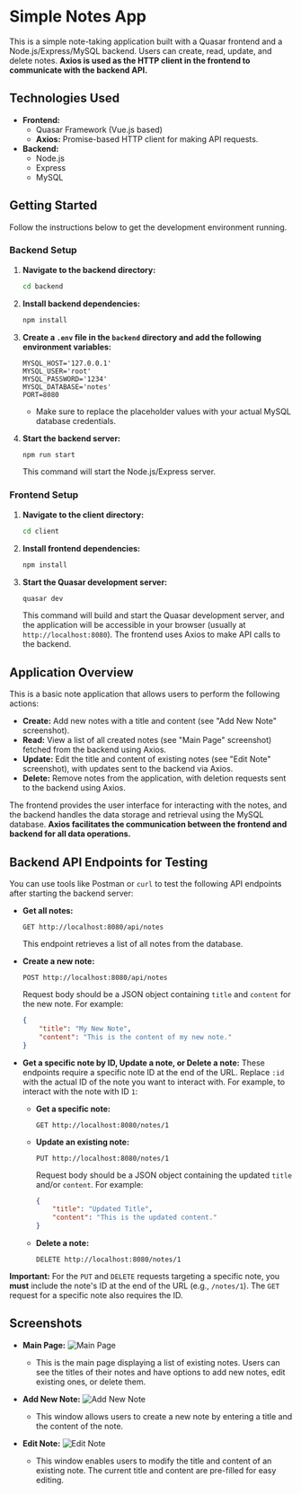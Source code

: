 # Simple Notes App

This is a simple note-taking application built with a Quasar frontend and a Node.js/Express/MySQL backend. Users can create, read, update, and delete notes. **Axios is used as the HTTP client in the frontend to communicate with the backend API.**

## Technologies Used

* **Frontend:**
    * Quasar Framework (Vue.js based)
    * **Axios:** Promise-based HTTP client for making API requests.
* **Backend:**
    * Node.js
    * Express
    * MySQL

## Getting Started

Follow the instructions below to get the development environment running.

### Backend Setup

1.  **Navigate to the backend directory:**

    ```bash
    cd backend
    ```

2.  **Install backend dependencies:**

    ```bash
    npm install
    ```

3.  **Create a `.env` file in the `backend` directory and add the following environment variables:**

    ```
    MYSQL_HOST='127.0.0.1'
    MYSQL_USER='root'
    MYSQL_PASSWORD='1234'
    MYSQL_DATABASE='notes'
    PORT=8080
    ```

    * Make sure to replace the placeholder values with your actual MySQL database credentials.

4.  **Start the backend server:**

    ```bash
    npm run start
    ```

    This command will start the Node.js/Express server.

### Frontend Setup

1.  **Navigate to the client directory:**

    ```bash
    cd client
    ```

2.  **Install frontend dependencies:**

    ```bash
    npm install
    ```

3.  **Start the Quasar development server:**

    ```bash
    quasar dev
    ```

    This command will build and start the Quasar development server, and the application will be accessible in your browser (usually at `http://localhost:8080`). The frontend uses Axios to make API calls to the backend.

## Application Overview

This is a basic note application that allows users to perform the following actions:

* **Create:** Add new notes with a title and content (see "Add New Note" screenshot).
* **Read:** View a list of all created notes (see "Main Page" screenshot) fetched from the backend using Axios.
* **Update:** Edit the title and content of existing notes (see "Edit Note" screenshot), with updates sent to the backend via Axios.
* **Delete:** Remove notes from the application, with deletion requests sent to the backend using Axios.

The frontend provides the user interface for interacting with the notes, and the backend handles the data storage and retrieval using the MySQL database. **Axios facilitates the communication between the frontend and backend for all data operations.**

## Backend API Endpoints for Testing

You can use tools like Postman or `curl` to test the following API endpoints after starting the backend server:

* **Get all notes:**
    ```
    GET http://localhost:8080/api/notes
    ```
    This endpoint retrieves a list of all notes from the database.

* **Create a new note:**
    ```
    POST http://localhost:8080/api/notes
    ```
    Request body should be a JSON object containing `title` and `content` for the new note. For example:
    ```json
    {
        "title": "My New Note",
        "content": "This is the content of my new note."
    }
    ```

* **Get a specific note by ID, Update a note, or Delete a note:**
    These endpoints require a specific note ID at the end of the URL. Replace `:id` with the actual ID of the note you want to interact with. For example, to interact with the note with ID `1`:

    * **Get a specific note:**
        ```
        GET http://localhost:8080/notes/1
        ```

    * **Update an existing note:**
        ```
        PUT http://localhost:8080/notes/1
        ```
        Request body should be a JSON object containing the updated `title` and/or `content`. For example:
        ```json
        {
            "title": "Updated Title",
            "content": "This is the updated content."
        }
        ```

    * **Delete a note:**
        ```
        DELETE http://localhost:8080/notes/1
        ```

**Important:** For the `PUT` and `DELETE` requests targeting a specific note, you **must** include the note's ID at the end of the URL (e.g., `/notes/1`). The `GET` request for a specific note also requires the ID.

## Screenshots

* **Main Page:**
    ![Main Page](https://github.com/user-attachments/assets/700c2e1a-549a-4d8e-b209-cef73f76c379)
    * This is the main page displaying a list of existing notes. Users can see the titles of their notes and have options to add new notes, edit existing ones, or delete them.

* **Add New Note:**
    ![Add New Note](https://github.com/user-attachments/assets/863b8088-55af-4af2-a970-c1c825c2636f)
    * This window allows users to create a new note by entering a title and the content of the note.

* **Edit Note:**
    ![Edit Note](https://github.com/user-attachments/assets/25187414-b474-4e89-a521-95cc95298c63)
    * This window enables users to modify the title and content of an existing note. The current title and content are pre-filled for easy editing.
